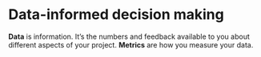 # Data-informed decision making

__Data__ is information. It’s the numbers and feedback available to you about different aspects of your project. __Metrics__ are how you measure your data. 
